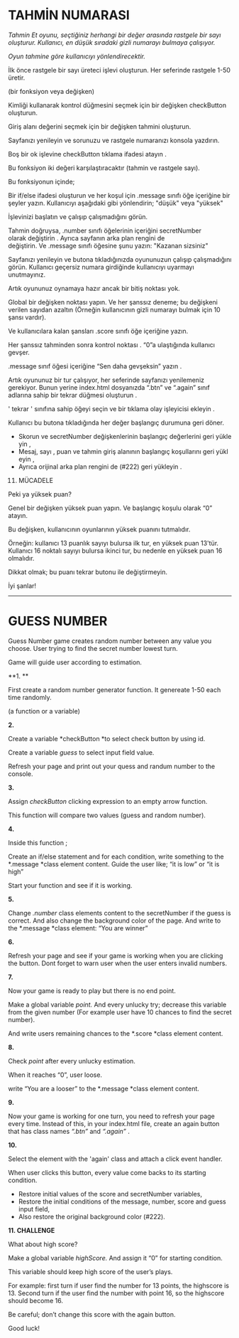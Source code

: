 # TAHMİN NUMARASI

*Tahmin Et oyunu, seçtiğiniz herhangi bir değer arasında rastgele bir sayı oluşturur. Kullanıcı, en düşük sıradaki gizli numarayı bulmaya çalışıyor.*

*Oyun tahmine göre kullanıcıyı yönlendirecektir.*

İlk önce rastgele bir sayı üreteci işlevi oluşturun. Her seferinde rastgele 1-50 üretir.

(bir fonksiyon veya değişken)

Kimliği kullanarak kontrol düğmesini seçmek için bir değişken checkButton oluşturun.

Giriş alanı değerini seçmek için bir değişken tahmini oluşturun.

Sayfanızı yenileyin ve sorunuzu ve rastgele numaranızı konsola yazdırın.

Boş bir ok işlevine checkButton tıklama ifadesi atayın .

Bu fonksiyon iki değeri karşılaştıracaktır (tahmin ve rastgele sayı).

Bu fonksiyonun içinde;

Bir if/else ifadesi oluşturun ve her koşul için .message sınıfı öğe içeriğine bir şeyler yazın. Kullanıcıyı aşağıdaki gibi yönlendirin; "düşük" veya "yüksek"

İşlevinizi başlatın ve çalışıp çalışmadığını görün.

Tahmin doğruysa, .number sınıfı öğelerinin içeriğini secretNumber olarak değiştirin . Ayrıca sayfanın arka plan rengini de değiştirin. Ve .message sınıfı öğesine şunu yazın: "Kazanan sizsiniz"

Sayfanızı yenileyin ve butona tıkladığınızda oyununuzun çalışıp çalışmadığını görün. Kullanıcı geçersiz numara girdiğinde kullanıcıyı uyarmayı unutmayınız.

Artık oyununuz oynamaya hazır ancak bir bitiş noktası yok.

Global bir değişken noktası yapın. Ve her şanssız deneme; bu değişkeni verilen sayıdan azaltın (Örneğin kullanıcının gizli numarayı bulmak için 10 şansı vardır).

Ve kullanıcılara kalan şansları .score sınıfı öğe içeriğine yazın.

Her şanssız tahminden sonra kontrol noktası . “0”a ulaştığında kullanıcı gevşer.

.message sınıf öğesi içeriğine “Sen daha gevşeksin” yazın .

Artık oyununuz bir tur çalışıyor, her seferinde sayfanızı yenilemeniz gerekiyor. Bunun yerine index.html dosyanızda “.btn” ve “.again” sınıf adlarına sahip bir tekrar düğmesi oluşturun .

' tekrar ' sınıfına sahip öğeyi seçin ve bir tıklama olay işleyicisi ekleyin .

Kullanıcı bu butona tıkladığında her değer başlangıç durumuna geri döner.

* Skorun ve secretNumber değişkenlerinin başlangıç değerlerini geri yükleyin ,
* Mesaj, sayı , puan ve tahmin giriş alanının başlangıç koşullarını geri yükleyin ,
* Ayrıca orijinal arka plan rengini de (#222) geri yükleyin .

11. MÜCADELE

Peki ya yüksek puan?

Genel bir değişken yüksek puan yapın. Ve başlangıç koşulu olarak “0” atayın.

Bu değişken, kullanıcının oyunlarının yüksek puanını tutmalıdır.

Örneğin: kullanıcı 13 puanlık sayıyı bulursa ilk tur, en yüksek puan 13'tür. Kullanıcı 16 noktalı sayıyı bulursa ikinci tur, bu nedenle en yüksek puan 16 olmalıdır.

Dikkat olmak; bu puanı tekrar butonu ile değiştirmeyin.

İyi şanlar!

---

# GUESS NUMBER

Guess Number game creates random number between any value you
choose. User trying to find the secret number lowest turn.

Game will guide user according to estimation.

**1. **

First create a random number generator function. It genereate
1-50 each time randomly.

(a function or a variable)

**2.**

Create a variable *checkButton
*to select check button by using id.

Create a variable *guess* to
select input field value.

Refresh your page and print out your quess and randum number
to the console.

**3.**

Assign *checkButton* clicking
expression to an empty arrow function.

This function will compare two values (guess and random number).

**4.**

Inside this function ;

Create an if/else statement and for each condition, write
something to the *.message *class element content.
Guide the user like; “it is low” or “it is high”

Start your function and see if it is working.

**5.**

Change *.number* class
elements content to the secretNumber if the guess is correct. And also change
the background color of the page. And write to the *.message *class element: “You are winner”

**6.**

Refresh your page and see if your game is working when you
are clicking the button. Dont forget to warn user when the user enters invalid
numbers.

**7.**

Now your game is ready to play but there is no end point.

Make a global variable *point.* And
every unlucky try; decrease this variable from the given number (For example
user have 10 chances to find the secret number).

And write users remaining chances to the *.score *class element content.

**8.**

Check *point* after
every unlucky estimation.

When it reaches “0”, user loose.

write “You are a looser” to the *.message *class element content.

**9.**

Now your game is working for one turn, you need to refresh
your page every time. Instead of this, in your index.html file, create an again
button that has class names *“.btn”* and  *“.again”* .

**10.**

Select the element with the 'again' class and attach a click event handler.

When user clicks this button, every value come backs to its
starting condition.

* Restore initial values of the score and secretNumber variables,
* Restore the initial conditions of the message, number, score and guess input field,
* Also restore the original background color (#222).

**11. CHALLENGE**

What about high score?

Make a global variable *highScore.* And assign
it “0” for starting condition.

This variable should keep high score of the user’s plays.

For example: first turn if user find the number for 13
points, the highscore is 13. Second turn if the user find the number with point
16, so the highscore should become 16.

Be careful; don’t change this score with the again button.

Good luck!

